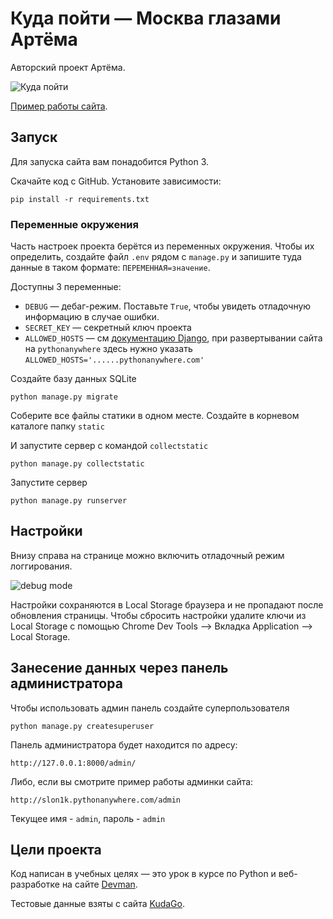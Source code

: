 # Куда пойти — Москва глазами Артёма

Авторский проект Артёма.

![&#x41A;&#x443;&#x434;&#x430; &#x43F;&#x43E;&#x439;&#x442;&#x438;](.gitbook/assets/site.png)

[Пример работы сайта](http://slon1k.pythonanywhere.com).

## Запуск

Для запуска сайта вам понадобится Python 3.

Скачайте код с GitHub. Установите зависимости:

```
pip install -r requirements.txt
```

### Переменные окружения

Часть настроек проекта берётся из переменных окружения. Чтобы их определить, создайте файл `.env` рядом с `manage.py` и запишите туда данные в таком формате: `ПЕРЕМЕННАЯ=значение`.

Доступны 3 переменные:
- `DEBUG` — дебаг-режим. Поставьте `True`, чтобы увидеть отладочную информацию в случае ошибки.
- `SECRET_KEY` — секретный ключ проекта
- `ALLOWED_HOSTS` — см [документацию Django](https://docs.djangoproject.com/en/3.1/ref/settings/#allowed-hosts),
  при развертывании сайта на `pythonanywhere` здесь нужно указать `ALLOWED_HOSTS='......pythonanywhere.com'`

Создайте базу данных SQLite

```
python manage.py migrate
```

Соберите все файлы статики в одном месте. Создайте в корневом каталоге папку `static`

И запустите сервер с командой `collectstatic`
```
python manage.py collectstatic
```

Запустите сервер

```
python manage.py runserver
```

## Настройки

Внизу справа на странице можно включить отладочный режим логгирования.

![debug mode](.gitbook/assets/debug-option.png)

Настройки сохраняются в Local Storage браузера и не пропадают после обновления страницы. Чтобы сбросить настройки удалите ключи из Local Storage с помощью Chrome Dev Tools —&gt; Вкладка Application —&gt; Local Storage.


## Занесение данных через панель администратора

Чтобы использовать админ панель создайте суперпользователя

```
python manage.py createsuperuser
```
Панель администратора будет находится по адресу:

`http://127.0.0.1:8000/admin/`

Либо, если вы смотрите пример работы админки сайта:

`http://slon1k.pythonanywhere.com/admin`

Текущее имя - `admin`, пароль - `admin`

## Цели проекта

Код написан в учебных целях — это урок в курсе по Python и веб-разработке на сайте [Devman](https://dvmn.org).

Тестовые данные взяты с сайта [KudaGo](https://kudago.com).